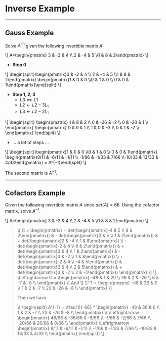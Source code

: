 # Inverse Example

<hr class="sep-both">

## Gauss Example

Solve $A^{-1}$ given the following invertible matrix $A$

<div class="overflow-auto">
\[
A=\begin{pmatrix} 3 & -2 & 4 \\ 2 & -4 & 5 \\1 & 8 & 2\end{pmatrix}
\]
</div>

* **Step 0**

<div>
\[
\begin{split}\begin{pmatrix}3 & -2 & 4 \\ 2 & -4 & 5 \\1 & 8 & 2\end{pmatrix}
\begin{pmatrix}1 & 0 & 0 \\0 & 1 & 0 \\ 0 & 0 & 1\end{pmatrix}\end{split}
\]
</div>

* **Step 1, 2, 3**
    * $L3 \iff L1$
    * $L2 \leftarrow L2 - 3 L_1$
    * $L3 \leftarrow L2 - 2 L_1$

<div>
\[
\begin{split}
\begin{pmatrix}
1 & 8 & 2 \\
0 & -26 & -2 \\
0 & -20 & 1 \\
\end{pmatrix}
\begin{pmatrix}
0 & 0 & 1 \\
1 & 0 & -3 \\
0 & 1 & -2 \\
\end{pmatrix}
\end{split}
\]
</div>

* ... a lot of steps ...

<div class="overflow-auto">
\[
\begin{split}\begin{pmatrix}1 & 0 & 0 \\0 & 1 & 0 \\ 0 & 0 & 1\end{pmatrix}
\begin{pmatrix}8/11 & -6/11 & -1/11 \\ -1/66 & -1/33 & 7/66 \\-10/33 & 13/33 & 4/33\end{pmatrix} = A^{-1}\end{split}
\]
</div>

The second matrix is $A^{-1}$.

<hr class="sl">

## Cofactors Example

Given the following invertible matrix $A$ since $det(A)=66$. Using the cofactor matrix, solve $A^{-1}$.

<div class="overflow-auto">
\[
A=\begin{pmatrix} 3 & -2 & 4 \\ 2 & -4 & 5 \\1 & 8 & 2\end{pmatrix}
\]
</div>

<blockquote class="spoiler">

<div class="overflow-auto">
\[
C = \begin{pmatrix}
+ det(\begin{pmatrix}-4 & 5 \\ 8 & 2\end{pmatrix}) & - det(\begin{pmatrix}2 & 5 \\ 1 & 2\end{pmatrix}) & + det(\begin{pmatrix}2 & -4 \\ 1 & 8\end{pmatrix}) \\
- det(\begin{pmatrix}-2 & 4 \\ 8 & 2\end{pmatrix}) & + det(\begin{pmatrix}3 & 4 \\ 1 & 2\end{pmatrix}) & - det(\begin{pmatrix}3 & -2 \\ 1 & 8\end{pmatrix}) \\
+ det(\begin{pmatrix}-2 & 4 \\ -4 & 5\end{pmatrix}) & - det(\begin{pmatrix}3 & 4 \\ 2 & 5\end{pmatrix}) & + det(\begin{pmatrix}3 & -2 \\ 2 & -4\end{pmatrix})
\end{pmatrix}
\]
\[
\Leftrightarrow C = \begin{pmatrix}
-48 & 1 & 20 \\
36 & 2 & -26 \\
6 & -7 & -8 \\
\end{pmatrix} 
\]
And
\[
C^T = \begin{pmatrix}
-48 & 36 & 6 \\
1 & 2 & -7 \\
20 & -26 & -8 \\
\end{pmatrix}
\]
</div>

Then we have

<div class="overflow-auto">
\[
\begin{split}
A^{-1} = \frac{1}{-66} *
\begin{pmatrix}
-48 & 36 & 6 \\
1 & 2 & -7 \\
20 & -26 & -8 \\
\end{pmatrix} \\
\Leftrightarrow
\begin{pmatrix}
48/66 & -36/66 & -6/66 \\
-1/66 & -2/66 & 7/66 \\
-20/66 & 26/66 & 8/66 \\
\end{pmatrix}
\Leftrightarrow
\begin{pmatrix}
8/11 & -6/11 & -1/11 \\
-1/66 & -1/33 & 7/66 \\
-10/33 & 13/33 & 4/33 \\
\end{pmatrix}
\end{split}
\]
</div>
</blockquote>